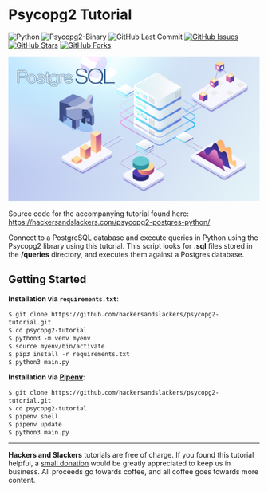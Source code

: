 # Psycopg2 Tutorial

![Python](https://img.shields.io/badge/Python-v3.8-blue.svg?logo=python&longCache=true&logoColor=white&colorB=5e81ac&style=flat-square&colorA=4c566a)
![Psycopg2-Binary](https://img.shields.io/badge/Psycopg2--binary-v2.8.4-blue.svg?longCache=true&logo=postgresql&longCache=true&style=flat-square&logoColor=white&colorB=5e81ac&colorA=4c566a)
![GitHub Last Commit](https://img.shields.io/github/last-commit/google/skia.svg?style=flat-square&colorA=4c566a&colorB=a3be8c)
[![GitHub Issues](https://img.shields.io/github/issues/hackersandslackers/psycopg2-tutorial.svg?style=flat-square&colorA=4c566a&colorB=ebcb8b&logo=Github)](https://github.com/hackersandslackers/psycopg2-tutorial/issues)
[![GitHub Stars](https://img.shields.io/github/stars/hackersandslackers/psycopg2-tutorial.svg?style=flat-square8&colorA=4c566a&colorB=ebcb8b&logo=Github)](https://github.com/hackersandslackers/psycopg2-tutorial/stargazers)
[![GitHub Forks](https://img.shields.io/github/forks/hackersandslackers/psycopg2-tutorial.svg?style=flat-square&colorA=4c566a&colorB=ebcb8b&logo=Github)](https://github.com/hackersandslackers/psycopg2-tutorial/network)

![Psycopg2-Tutorial](https://github.com/hackersandslackers/psycopg2-tutorial/blob/master/.github/psycopg2@2x.jpg?raw=true)

Source code for the accompanying tutorial found here: https://hackersandslackers.com/psycopg2-postgres-python/

Connect to a PostgreSQL database and execute queries in Python using the Psycopg2 library using this tutorial. This script looks for **.sql** files stored in the **/queries** directory, and executes them against a Postgres database.


## Getting Started

**Installation via `requirements.txt`**:

```shell
$ git clone https://github.com/hackersandslackers/psycopg2-tutorial.git
$ cd psycopg2-tutorial
$ python3 -m venv myenv
$ source myenv/bin/activate
$ pip3 install -r requirements.txt
$ python3 main.py
```

**Installation via [Pipenv](https://pipenv-fork.readthedocs.io/en/latest/)**:

```shell
$ git clone https://github.com/hackersandslackers/psycopg2-tutorial.git
$ cd psycopg2-tutorial
$ pipenv shell
$ pipenv update
$ python3 main.py
```

-----

**Hackers and Slackers** tutorials are free of charge. If you found this tutorial helpful, a [small donation](https://www.buymeacoffee.com/hackersslackers) would be greatly appreciated to keep us in business. All proceeds go towards coffee, and all coffee goes towards more content.
